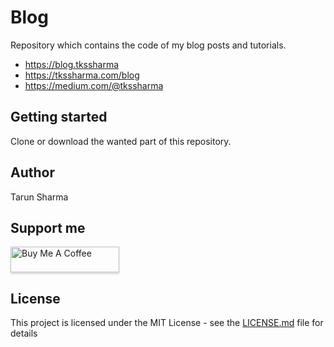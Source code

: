 # Blog
Repository which contains the code of my blog posts and tutorials.
- https://blog.tkssharma
- https://tkssharma.com/blog
- https://medium.com/@tkssharma

## Getting started
Clone or download the wanted part of this repository.

## Author
Tarun Sharma

## Support me
<a href="https://www.buymeacoffee.com/tkssharma" target="_blank"><img src="https://www.buymeacoffee.com/assets/img/custom_images/orange_img.png" alt="Buy Me A Coffee" style="height: 41px !important;width: 174px !important;box-shadow: 0px 3px 2px 0px rgba(190, 190, 190, 0.5) !important;-webkit-box-shadow: 0px 3px 2px 0px rgba(190, 190, 190, 0.5) !important;" ></a>

## License
This project is licensed under the MIT License - see the [LICENSE.md](LICENSE) file for details
